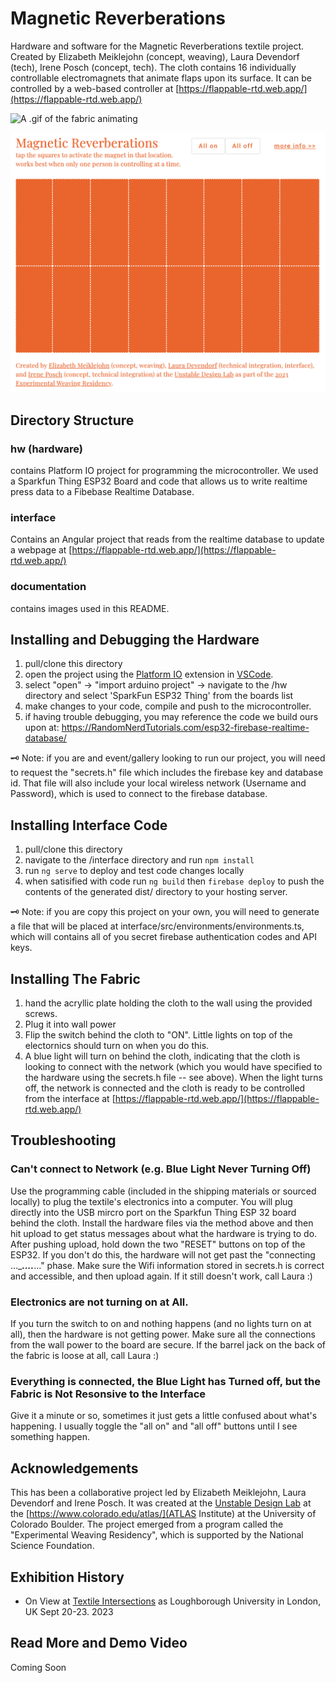 # Magnetic Reverberations
Hardware and software for the Magnetic Reverberations textile project. Created by Elizabeth Meiklejohn (concept, weaving), Laura Devendorf (tech), Irene Posch (concept, tech). The cloth contains 16 individually controllable electromagnets that animate flaps upon its surface. It can be controlled by a web-based controller at [https://flappable-rtd.web.app/](https://flappable-rtd.web.app/)
 

![A .gif of the fabric animating](/documentation/gif-1-perceptual-40-lossy.gif)

![the interface used to control the interaction](/documentation/interface.png)


## Directory Structure

### hw (hardware)
contains Platform IO project for programming the microcontroller. We used a Sparkfun Thing ESP32 Board and code that allows us to write realtime press data to a Fibebase Realtime Database. 

### interface
Contains an Angular project that reads from the realtime database to update a webpage at [https://flappable-rtd.web.app/](https://flappable-rtd.web.app/)


### documentation
contains images used in this README. 


## Installing and Debugging the Hardware

1. pull/clone this directory
2. open the project using the [Platform IO](https://platformio.org/) extension in [VSCode](https://code.visualstudio.com/). 
3. select "open" -> "import arduino project" -> navigate to the /hw directory and select 'SparkFun ESP32 Thing' from the boards list
4. make changes to your code, compile and push to the microcontroller. 
5. if having trouble debugging, you may reference the code we build ours upon at: https://RandomNerdTutorials.com/esp32-firebase-realtime-database/

:old_key:	Note: if you are and event/gallery looking to run our project, you will need to request the "secrets.h" file which includes the firebase key and database id. That file will also include your local wireless network (Username and Password), which is used to connect to the firebase database. 


## Installing Interface Code
1. pull/clone this directory
2. navigate to the /interface directory and run `npm install`
3. run `ng serve` to deploy and test code changes locally
4. when satisified with code run `ng build` then `firebase deploy` to push the contents of the generated dist/ directory to your hosting server. 

:old_key: Note: if you are copy this project on your own, you will need to generate a file that will be placed at interface/src/environments/environments.ts, which will contains all of you secret firebase authentication codes and API keys. 


## Installing The Fabric
1. hand the acryllic plate holding the cloth to the wall using the provided screws. 
2. Plug it into wall power
3. Flip the switch behind the cloth to "ON". Little lights on top of the electornics should turn on when you do this. 
4. A blue light will turn on behind the cloth, indicating that the cloth is looking to connect with the network (which you would have specified to the hardware using the secrets.h file -- see above). When the light turns off, the network is connected and the cloth is ready to be controlled from the interface at  [https://flappable-rtd.web.app/](https://flappable-rtd.web.app/)


## Troubleshooting

### Can't connect to Network (e.g. Blue Light Never Turning Off)
Use the programming cable (included in the shipping materials or sourced locally) to plug the textile's electronics into a computer. You will plug directly into the USB mircro port on the Sparkfun Thing ESP 32 board behind the cloth. Install the hardware files via the method above and then hit upload to get status messages about what the hardware is trying to do. After pushing upload, hold down the two "RESET" buttons on top of the ESP32. If you don't do this, the hardware will not get past the "connecting ...____....___..." phase. Make sure the Wifi information stored in secrets.h is correct and accessible, and then upload again. If it still doesn't work, call Laura :) 

### Electronics are not turning on at All. 
If you turn the switch to on and nothing happens (and no lights turn on at all), then the hardware is not getting power. Make sure all the connections from the wall power to the board are secure. If the barrel jack on the back of the fabric is loose at all, call Laura :) 

### Everything is connected, the Blue Light has Turned off, but the Fabric is Not Resonsive to the Interface
Give it a minute or so, sometimes it just gets a little confused about what's happening. I usually toggle the "all on" and "all off" buttons until I see something happen. 



## Acknowledgements
This has been a collaborative project led by Elizabeth Meiklejohn, Laura Devendorf and Irene Posch. It was created at the [Unstable Design Lab](https://unstable.design)  at the [https://www.colorado.edu/atlas/](ATLAS Institute) at the University of Colorado Boulder. The project emerged from a program called the "Experimental Weaving Residency", which is supported by the National Science Foundation. 

## Exhibition History

- On View at [Textile Intersections](https://www.textile-intersections.com/) as Loughborough University in London, UK Sept 20-23. 2023



## Read More and Demo Video
Coming Soon
